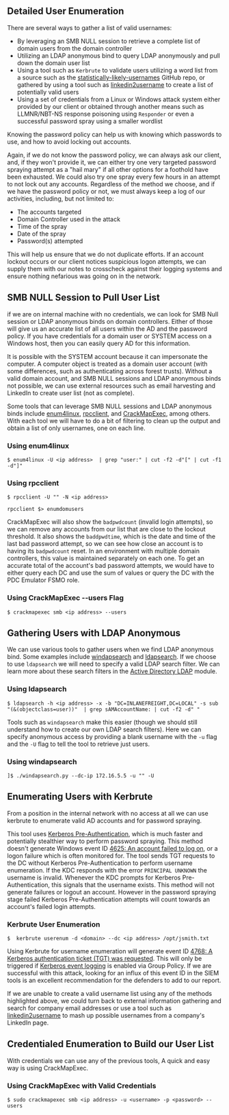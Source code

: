 ## Detailed User Enumeration

There are several ways to gather a list of valid usernames:

- By leveraging an SMB NULL session to retrieve a complete list of domain users from the domain controller
- Utilizing an LDAP anonymous bind to query LDAP anonymously and pull down the domain user list
- Using a tool such as `Kerbrute` to validate users utilizing a word list from a source such as the [statistically-likely-usernames](https://github.com/insidetrust/statistically-likely-usernames) GitHub repo, or gathered by using a tool such as [linkedin2username](https://github.com/initstring/linkedin2username) to create a list of potentially valid users
- Using a set of credentials from a Linux or Windows attack system either provided by our client or obtained through another means such as LLMNR/NBT-NS response poisoning using `Responder` or even a successful password spray using a smaller wordlist

Knowing the password policy can help us with knowing which passwords to use, and how to avoid locking out accounts.

Again, if we do not know the password policy, we can always ask our client, and, if they won't provide it, we can either try one very targeted password spraying attempt as a "hail mary" if all other options for a foothold have been exhausted. We could also try one spray every few hours in an attempt to not lock out any accounts. Regardless of the method we choose, and if we have the password policy or not, we must always keep a log of our activities, including, but not limited to:

- The accounts targeted
- Domain Controller used in the attack
- Time of the spray
- Date of the spray
- Password(s) attempted

This will help us ensure that we do not duplicate efforts. If an account lockout occurs or our client notices suspicious logon attempts, we can supply them with our notes to crosscheck against their logging systems and ensure nothing nefarious was going on in the network.

## SMB NULL Session to Pull User List

if we are on internal machine with no credentials, we can look for SMB Null session or LDAP anonymous binds on domain controllers. Either of those will give us an accurate list of all users within the AD and the password policy. If you have credentials for a domain user or SYSTEM access on a Windows host, then you can easily query AD for this information.

It is possible with the SYSTEM account because it can impersonate the computer. A computer object is treated as a domain user account (with some differences, such as authenticating across forest trusts). Without a valid domain account, and SMB NULL sessions and LDAP anonymous binds not possible, we can use external resources such as email harvesting and LinkedIn to create user list (not as complete).

Some tools that can leverage SMB NULL sessions and LDAP anonymous binds include [enum4linux](https://github.com/portcullislabs/enum4linux), [rpcclient](https://www.samba.org/samba/docs/current/man-html/rpcclient.1.html), and [CrackMapExec](https://github.com/byt3bl33d3r/CrackMapExec), among others. With each tool we will have to do a bit of filtering to clean up the output and obtain a list of only usernames, one on each line.

### Using enum4linux
```shell-session
$ enum4linux -U <ip address>  | grep "user:" | cut -f2 -d"[" | cut -f1 -d"]"
```

### Using rpcclient
```shell-session
$ rpcclient -U "" -N <ip address>

rpcclient $> enumdomusers
```

CrackMapExec will also show the `badpwdcount` (invalid login attempts), so we can remove any accounts from our list that are close to the lockout threshold. It also shows the `baddpwdtime`, which is the date and time of the last bad password attempt, so we can see how close an account is to having its `badpwdcount` reset. In an environment with multiple domain controllers, this value is maintained separately on each one. To get an accurate total of the account's bad password attempts, we would have to either query each DC and use the sum of values or query the DC with the PDC Emulator FSMO role.

### Using CrackMapExec --users Flag
```shell-session
$ crackmapexec smb <ip address> --users
```

## Gathering Users with LDAP Anonymous

We can use various tools to gather users when we find LDAP anonymous bind. Some examples include [windapsearch](https://github.com/ropnop/windapsearch) and [ldapsearch](https://linux.die.net/man/1/ldapsearch). If we choose to use `ldapsearch` we will need to specify a valid LDAP search filter. We can learn more about these search filters in the [Active Directory LDAP](https://academy.hackthebox.com/course/preview/active-directory-ldap) module.

### Using ldapsearch
```shell-session
$ ldapsearch -h <ip address> -x -b "DC=INLANEFREIGHT,DC=LOCAL" -s sub "(&(objectclass=user))"  | grep sAMAccountName: | cut -f2 -d" "
```

Tools such as `windapsearch` make this easier (though we should still understand how to create our own LDAP search filters). Here we can specify anonymous access by providing a blank username with the `-u` flag and the `-U` flag to tell the tool to retrieve just users.

### Using windapsearch
```shell-session
]$ ./windapsearch.py --dc-ip 172.16.5.5 -u "" -U
```

## Enumerating Users with Kerbrute

From a position in the internal network with no access at all we can use kerbrute to enumerate valid AD accounts and for password spraying.

This tool uses [Kerberos Pre-Authentication](https://ldapwiki.com/wiki/Wiki.jsp?page=Kerberos%20Pre-Authentication), which is much faster and potentially stealthier way to perform password spraying. This method doesn't generate Windows event ID [4625: An account failed to log on](https://docs.microsoft.com/en-us/windows/security/threat-protection/auditing/event-4625), or a logon failure which is often monitored for. The tool sends TGT requests to the DC without Kerberos Pre-Authentication to perform username enumeration. If the KDC responds with the error `PRINCIPAL UNKNOWN` the username is invalid. Whenever the KDC prompts for Kerberos Pre-Authentication, this signals that the username exists. This method will not generate failures or logout an account. However in the password spraying stage failed Kerberos Pre-Authentication attempts will count towards an account's failed login attempts.

### Kerbrute User Enumeration
```shell-session
$  kerbrute userenum -d <domain> --dc <ip address> /opt/jsmith.txt 
```

Using Kerbrute for username enumeration will generate event ID [4768: A Kerberos authentication ticket (TGT) was requested](https://docs.microsoft.com/en-us/windows/security/threat-protection/auditing/event-4768). This will only be triggered if [Kerberos event logging](https://docs.microsoft.com/en-us/troubleshoot/windows-server/identity/enable-kerberos-event-logging) is enabled via Group Policy. If we are successful with this attack, looking for an influx of this event ID in the SIEM tools is an excellent recommendation for the defenders to add to our report.

If we are unable to create a valid username list using any of the methods highlighted above, we could turn back to external information gathering and search for company email addresses or use a tool such as [linkedin2username](https://github.com/initstring/linkedin2username) to mash up possible usernames from a company's LinkedIn page.

## Credentialed Enumeration to Build our User List

With credentials we can use any of the previous tools, A quick and easy way is using CrackMapExec.

### Using CrackMapExec with Valid Credentials
```shell-session
$ sudo crackmapexec smb <ip address> -u <username> -p <password> --users
```